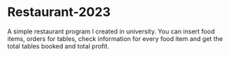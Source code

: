 # Restaurant-2023
A simple restaurant program I created in university. You can insert food items, orders for tables, check information for every food item and get the total tables booked and total profit.
